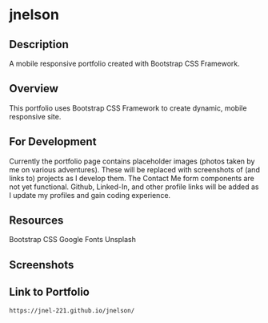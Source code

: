# jnelson

## Description
A mobile responsive portfolio created with Bootstrap CSS Framework.

## Overview
This portfolio uses Bootstrap CSS Framework to create dynamic, mobile responsive site.  

## For Development
Currently the portfolio page contains placeholder images (photos taken by me on various adventures).  These will be replaced with screenshots of (and links to) projects as I develop them.  The Contact Me form components are not yet functional.  Github, Linked-In, and other profile links will be added as I update my profiles and gain coding experience.

## Resources 
Bootstrap CSS
Google Fonts
Unsplash 

## Screenshots



## Link to Portfolio

    https://jnel-221.github.io/jnelson/
